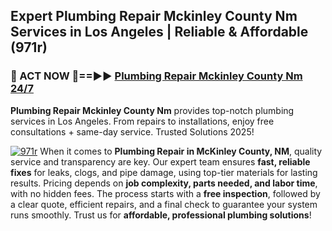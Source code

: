 ## Expert Plumbing Repair Mckinley County Nm Services in Los Angeles | Reliable & Affordable (971r)  

<h3>🚿 ACT NOW 🌟==►► <a href="https://tinyurl.com/2ne6vx2x" rel="nofollow">Plumbing Repair Mckinley County Nm 24/7</a></h3>

**Plumbing Repair Mckinley County Nm** provides top-notch plumbing services in Los Angeles. From repairs to installations, enjoy free consultations + same-day service. Trusted Solutions 2025!

[![971r](https://i.imgur.com/4PFF4AK.jpeg)](https://tinyurl.com/2ne6vx2x)
When it comes to **Plumbing Repair in McKinley County, NM**, quality service and transparency are key. Our expert team ensures **fast, reliable fixes** for leaks, clogs, and pipe damage, using top-tier materials for lasting results. Pricing depends on **job complexity, parts needed, and labor time**, with no hidden fees. The process starts with a **free inspection**, followed by a clear quote, efficient repairs, and a final check to guarantee your system runs smoothly. Trust us for **affordable, professional plumbing solutions**!